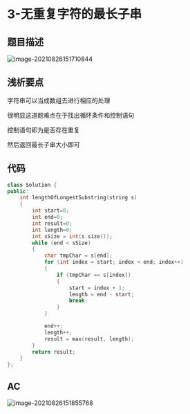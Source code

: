 # 3-无重复字符的最长子串

## 题目描述

![image-20210826151710844](http://happygoing.oss-cn-beijing.aliyuncs.com/img/image-20210826151710844.png)



## 浅析要点

字符串可以当成数组去进行相应的处理

很明显这道题难点在于找出循环条件和控制语句

控制语句即为是否存在重复

然后返回最长子串大小即可

## 代码

```c++
class Solution {
public:
    int lengthOfLongestSubstring(string s) 
    {
        int start=0;
        int end=0;
        int result=0;
        int length=0;
        int sSize = int(s.size());
        while (end < sSize)
        {
            char tmpChar = s[end];
            for (int index = start; index < end; index++)
            {
                if (tmpChar == s[index])
                {
                    start = index + 1;
                    length = end - start;
                    break;
                }
            }

            end++;
            length++;
            result = max(result, length);
        }
        return result;
    }
};
```



## AC

![image-20210826151855768](http://happygoing.oss-cn-beijing.aliyuncs.com/img/image-20210826151855768.png)

